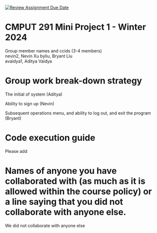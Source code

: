 [![Review Assignment Due Date](https://classroom.github.com/assets/deadline-readme-button-24ddc0f5d75046c5622901739e7c5dd533143b0c8e959d652212380cedb1ea36.svg)](https://classroom.github.com/a/50dc0VUx)
# CMPUT 291 Mini Project 1 - Winter 2024  
Group member names and ccids (3-4 members)  
  nevin2, Nevin Xu
  byliu, Bryant Liu  
  avaidya1, Aditya Vaidya  

# Group work break-down strategy
The initial of system (Aditya)

Ability to sign up (Nevin)

Subsequent operations menu, and ability to log out, and exit the program (Bryant)

# Code execution guide
Please add

# Names of anyone you have collaborated with (as much as it is allowed within the course policy) or a line saying that you did not collaborate with anyone else.  
We did not collaborate with anyone else
